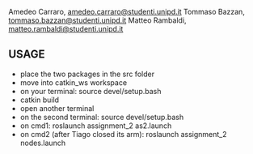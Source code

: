 Amedeo Carraro, amedeo.carraro@studenti.unipd.it 
Tommaso Bazzan, tommaso.bazzan@studenti.unipd.it 
Matteo Rambaldi, matteo.rambaldi@studenti.unipd.it

## USAGE

- place the two packages in the src folder
- move into catkin_ws workspace
- on your terminal: source devel/setup.bash
- catkin build
- open another terminal
- on the second terminal: source devel/setup.bash
- on cmd1: roslaunch assignment\_2 as2.launch
- on cmd2 (after Tiago closed its arm): roslaunch assignment\_2 nodes.launch
